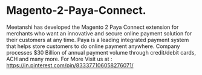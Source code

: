 # Magento-2-Paya-Connect.
Meetanshi has developed the Magento 2 Paya Connect extension for merchants who want an innovative and secure online payment solution for their customers at any time. Paya is a leading integrated payment system that helps store customers to do online payment anywhere. Company processes $30 Billion of annual payment volume through credit/debit cards, ACH and many more.
 For More Visit us at : https://in.pinterest.com/pin/833377106058276071/
